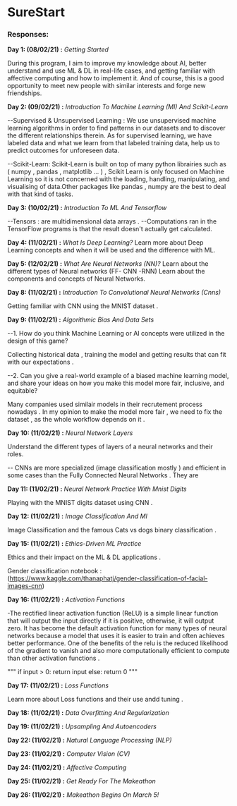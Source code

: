 # SureStart
### Responses: 

**Day 1: (08/02/21) :** *Getting Started*

During this program, I aim to improve my knowledge about AI, better understand and use ML & DL in real-life cases, and getting familiar with affective computing and how to implement it. And of course, this is a good opportunity to meet new people with similar interests and forge new friendships.


**Day 2: (09/02/21) :**  *Introduction To Machine Learning (Ml) And Scikit-Learn*

--Supervised & Unsupervised Learning :
We use unsupervised machine learning algorithms in order to find patterns in our datasets and to discover the different relationships therein.
As for supervised learning, we have labeled data and what we learn from that labeled training data, help us to predict outcomes for unforeseen data.

--Scikit-Learn:
Scikit-Learn is built on top of many python librairies such as ( numpy , pandas , matplotlib ... ) , Scikit Learn is only focused on Machine Learning so it is not concerned with the loading, handling, manipulating, and visualising of data.Other packages like pandas , numpy are the best to deal with that kind of tasks.


**Day 3: (10/02/21) :**  *Introduction To ML And Tensorflow*

--Tensors : are multidimensional data arrays .
--Computations ran in the TensorFlow programs is that the result doesn't actually get calculated.



**Day 4: (11/02/21) :**  *What Is Deep Learning?*
Learn more about Deep Learning concepts and when it will be used and the difference with ML.


**Day 5: (12/02/21) :**  *What Are Neural Networks (NN)?*
Learn about the different types of Neural networks (FF- CNN -RNN) 
Learn about the components and concepts of Neural Networks.


**Day 8: (11/02/21) :**  *Introduction To Convolutional Neural Networks (Cnns)*

Getting familiar with CNN using the MNIST dataset .

**Day 9: (11/02/21) :**  *Algorithmic Bias And Data Sets*

--1. How do you think Machine Learning or AI concepts were utilized in the design of this game? 

Collecting historical data , training the model and getting results that can fit with our expectations . 

--2. Can you give a real-world example of a biased machine learning model, and share your ideas on how you make this model more fair, inclusive, and equitable? 

Many companies used similair models in their recrutement process nowadays . In my opinion to make the model more fair , we need to fix the dataset , as the whole workflow depends on it .

**Day 10: (11/02/21) :**  *Neural Network Layers*

Understand the different types of layers of a neural networks and their roles.

-- CNNs are more specialized (image classification mostly )  and efficient  in some cases than the Fully Connected Neural Networks . They are 

**Day 11: (11/02/21) :**  *Neural Network Practice With Mnist Digits*

Playing with the MNIST digits dataset using CNN .

**Day 12: (11/02/21) :**  *Image Classification And Ml*

Image Classification and the famous Cats vs dogs binary classification .

**Day 15: (11/02/21) :**  *Ethics-Driven ML Practice*

Ethics and their impact on the ML & DL applications .

Gender classification notebook :
(https://www.kaggle.com/thanaphatj/gender-classification-of-facial-images-cnn)


**Day 16: (11/02/21) :**  *Activation Functions*

-The rectified linear activation function (ReLU) is a  simple linear function that will output the input directly if it is positive, otherwise, it will output zero. It has become the default activation function for many types of neural networks because a model that uses it is easier to train and often achieves better performance.
One of the benefits of the relu  is the reduced likelihood of the gradient to vanish and also more computationally efficient to compute than other activation functions .

"""
if input > 0:
	return input
else:
	return 0
"""


**Day 17: (11/02/21) :**  *Loss Functions*

Learn more about Loss functions and their use andd tuning .


**Day 18: (11/02/21) :**  *Data Overfitting And Regularization*


**Day 19: (11/02/21) :**  *Upsampling And Autoencoders*


**Day 22: (11/02/21) :**  *Natural Language Processing (NLP)*


**Day 23: (11/02/21) :**  *Computer Vision (CV)*


**Day 24: (11/02/21) :**  *Affective Computing*


**Day 25: (11/02/21) :**  *Get Ready For The Makeathon*


**Day 26: (11/02/21) :**  *Makeathon Begins On March 5!*

